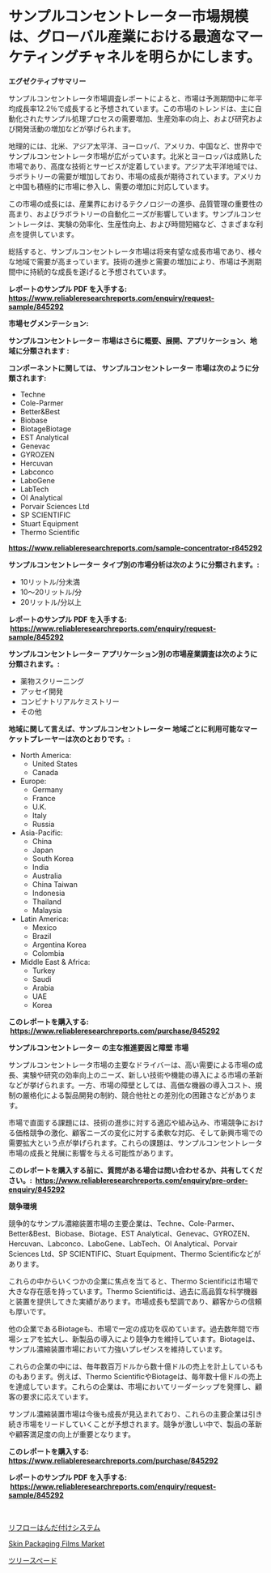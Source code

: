 <p><h1>サンプルコンセントレーター市場規模は、グローバル産業における最適なマーケティングチャネルを明らかにします。</h1></p><p><strong>エグゼクティブサマリー</strong></p>
<p><p>サンプルコンセントレータ市場調査レポートによると、市場は予測期間中に年平均成長率12.2％で成長すると予想されています。この市場のトレンドは、主に自動化されたサンプル処理プロセスの需要増加、生産効率の向上、および研究および開発活動の増加などが挙げられます。</p><p>地理的には、北米、アジア太平洋、ヨーロッパ、アメリカ、中国など、世界中でサンプルコンセントレータ市場が広がっています。北米とヨーロッパは成熟した市場であり、高度な技術とサービスが定着しています。アジア太平洋地域では、ラボラトリーの需要が増加しており、市場の成長が期待されています。アメリカと中国も積極的に市場に参入し、需要の増加に対応しています。</p><p>この市場の成長には、産業界におけるテクノロジーの進歩、品質管理の重要性の高まり、およびラボラトリーの自動化ニーズが影響しています。サンプルコンセントレータは、実験の効率化、生産性向上、および時間短縮など、さまざまな利点を提供しています。</p><p>総括すると、サンプルコンセントレータ市場は将来有望な成長市場であり、様々な地域で需要が高まっています。技術の進歩と需要の増加により、市場は予測期間中に持続的な成長を遂げると予想されています。</p></p>
<p><strong>レポートのサンプル PDF を入手する: <a href="https://www.reliableresearchreports.com/enquiry/request-sample/845292">https://www.reliableresearchreports.com/enquiry/request-sample/845292</a></strong></p>
<p><strong>市場セグメンテーション:</strong></p>
<p><strong> サンプルコンセントレーター 市場はさらに概要、展開、アプリケーション、地域に分類されます :</strong></p>
<p><strong>コンポーネントに関しては、 サンプルコンセントレーター 市場は次のように分類されます: &nbsp;</strong></p>
<p><ul><li>Techne</li><li>Cole-Parmer</li><li>Better&Best</li><li>Biobase</li><li>BiotageBiotage</li><li>EST Analytical</li><li>Genevac</li><li>GYROZEN</li><li>Hercuvan</li><li>Labconco</li><li>LaboGene</li><li>LabTech</li><li>OI Analytical</li><li>Porvair Sciences Ltd</li><li>SP SCIENTIFIC</li><li>Stuart Equipment</li><li>Thermo Scientific</li></ul></p>
<p><strong><a href="https://www.reliableresearchreports.com/sample-concentrator-r845292">https://www.reliableresearchreports.com/sample-concentrator-r845292</a></strong></p>
<p><strong> サンプルコンセントレーター タイプ別の市場分析は次のように分類されます。:</strong></p>
<p><ul><li>10リットル/分未満</li><li>10〜20リットル/分</li><li>20リットル/分以上</li></ul></p>
<p><strong>レポートのサンプル PDF を入手する: &nbsp;<a href="https://www.reliableresearchreports.com/enquiry/request-sample/845292">https://www.reliableresearchreports.com/enquiry/request-sample/845292</a></strong></p>
<p><strong> サンプルコンセントレーター アプリケーション別の市場産業調査は次のように分類されます。:</strong></p>
<p><ul><li>薬物スクリーニング</li><li>アッセイ開発</li><li>コンビナトリアルケミストリー</li><li>その他</li></ul></p>
<p><strong>地域に関して言えば、サンプルコンセントレーター 地域ごとに利用可能なマーケットプレーヤーは次のとおりです。:</strong></p>
<p><ul>
    <li>
        North America:
        <ul>
            <li>United States</li>
            <li>Canada</li>
        </ul>
    </li>
    <li>
        Europe:
        <ul>
            <li>Germany</li>
            <li>France</li>
            <li>U.K.</li>
            <li>Italy</li>
            <li>Russia</li>
        </ul>
    </li>
    <li>
        Asia-Pacific:
        <ul>
            <li>China</li>
            <li>Japan</li>
            <li>South Korea</li>
            <li>India</li>
            <li>Australia</li>
            <li>China Taiwan</li>
            <li>Indonesia</li>
            <li>Thailand</li>
            <li>Malaysia</li>
        </ul>
    </li>
    <li>
        Latin America:
        <ul>
            <li>Mexico</li>
            <li>Brazil</li>
            <li>Argentina Korea</li>
            <li>Colombia</li>
        </ul>
    </li>
    <li>
        Middle East & Africa:
        <ul>
            <li>Turkey</li>
            <li>Saudi</li>
            <li>Arabia</li>
            <li>UAE</li>
            <li>Korea</li>
        </ul>
    </li>
    </ul></p>
<p><strong>このレポートを購入する: &nbsp;<a href="https://www.reliableresearchreports.com/purchase/845292">https://www.reliableresearchreports.com/purchase/845292</a></strong></p>
<p><strong>サンプルコンセントレーター の主な推進要因と障壁 市場</strong></p>
<p><p>サンプルコンセントレータ市場の主要なドライバーは、高い需要による市場の成長、実験や研究の効率向上のニーズ、新しい技術や機能の導入による市場の革新などが挙げられます。一方、市場の障壁としては、高価な機器の導入コスト、規制の厳格化による製品開発の制約、競合他社との差別化の困難さなどがあります。</p><p>市場で直面する課題には、技術の進歩に対する適応や組み込み、市場競争における価格競争の激化、顧客ニーズの変化に対する柔軟な対応、そして新興市場での需要拡大という点が挙げられます。これらの課題は、サンプルコンセントレータ市場の成長と発展に影響を与える可能性があります。</p></p>
<p><strong>このレポートを購入する前に、質問がある場合は問い合わせるか、共有してください。:&nbsp; <a href="https://www.reliableresearchreports.com/enquiry/pre-order-enquiry/845292">https://www.reliableresearchreports.com/enquiry/pre-order-enquiry/845292</a></strong></p>
<p><strong>競争環境</strong></p>
<p><p>競争的なサンプル濃縮装置市場の主要企業は、Techne、Cole-Parmer、Better&Best、Biobase、Biotage、EST Analytical、Genevac、GYROZEN、Hercuvan、Labconco、LaboGene、LabTech、OI Analytical、Porvair Sciences Ltd、SP SCIENTIFIC、Stuart Equipment、Thermo Scientificなどがあります。</p><p>これらの中からいくつかの企業に焦点を当てると、Thermo Scientificは市場で大きな存在感を持っています。Thermo Scientificは、過去に高品質な科学機器と装置を提供してきた実績があります。市場成長も堅調であり、顧客からの信頼も厚いです。</p><p>他の企業であるBiotageも、市場で一定の成功を収めています。過去数年間で市場シェアを拡大し、新製品の導入により競争力を維持しています。Biotageは、サンプル濃縮装置市場において力強いプレゼンスを維持しています。</p><p>これらの企業の中には、毎年数百万ドルから数十億ドルの売上を計上しているものもあります。例えば、Thermo ScientificやBiotageは、毎年数十億ドルの売上を達成しています。これらの企業は、市場においてリーダーシップを発揮し、顧客の要求に応えています。</p><p>サンプル濃縮装置市場は今後も成長が見込まれており、これらの主要企業は引き続き市場をリードしていくことが予想されます。競争が激しい中で、製品の革新や顧客満足度の向上が重要となります。</p></p>
<p><strong>このレポートを購入する: &nbsp; <a href="https://www.reliableresearchreports.com/purchase/845292">https://www.reliableresearchreports.com/purchase/845292</a></strong></p>
<p><strong>レポートのサンプル PDF を入手する: &nbsp;<a href="https://www.reliableresearchreports.com/enquiry/request-sample/845292">https://www.reliableresearchreports.com/enquiry/request-sample/845292</a></strong><strong></strong></p>
<p>&nbsp;</p>
<p><p><a href="https://github.com/Calvi3ynJerde867/Market-Research-Report-List-1/blob/main/887809818996.md">リフローはんだ付けシステム</a></p><p><a href="https://lydian-appliance-61d.notion.site/Skin-Packaging-Films-Market-Research-Report-Provides-thorough-Industry-Overview-which-offers-an-In--673126f2c32a48f7b18e96300ce3c9b1">Skin Packaging Films Market</a></p><p><a href="https://github.com/JacksonWiza1924/Market-Research-Report-List-1/blob/main/276587218997.md">ツリースペード</a></p></p>